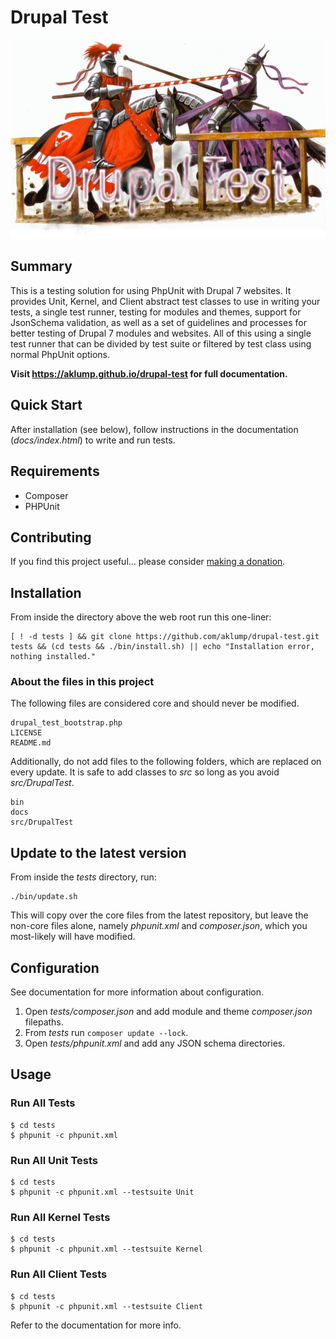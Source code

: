 # Drupal Test

![drupal-test](docs/images/screenshot.jpg)

## Summary

This is a testing solution for using PhpUnit with Drupal 7 websites.  It provides Unit, Kernel, and Client abstract test classes to use in writing your tests, a single test runner, testing for modules and themes, support for JsonSchema validation, as well as a set of guidelines and processes for better testing of Drupal 7 modules and websites.  All of this using a single test runner that can be divided by test suite or filtered by test class using normal PhpUnit options.

**Visit <https://aklump.github.io/drupal-test> for full documentation.**

## Quick Start

After installation (see below), follow instructions in the documentation (_docs/index.html_) to write and run tests.

## Requirements

* Composer
* PHPUnit

## Contributing

If you find this project useful... please consider [making a donation](https://www.paypal.com/cgi-bin/webscr?cmd=_s-xclick&hosted_button_id=4E5KZHDQCEUV8&item_name=Gratitude%20for%20aklump%2Fdrupal-test).

## Installation

From inside the directory above the web root run this one-liner:

    [ ! -d tests ] && git clone https://github.com/aklump/drupal-test.git tests && (cd tests && ./bin/install.sh) || echo "Installation error, nothing installed."
   
   
### About the files in this project

The following files are considered core and should never be modified.

    drupal_test_bootstrap.php
    LICENSE
    README.md

Additionally, do not add files to the following folders, which are replaced on every update.  It is safe to add classes to _src_ so long as you avoid _src/DrupalTest_.
           
    bin
    docs
    src/DrupalTest

## Update to the latest version

From inside the _tests_ directory, run:

    ./bin/update.sh
    
This will copy over the core files from the latest repository, but leave the non-core files alone, namely _phpunit.xml_ and _composer.json_, which you most-likely will have modified.

## Configuration

See documentation for more information about configuration.

1. Open _tests/composer.json_ and add module and theme _composer.json_ filepaths.
1. From _tests_ run `composer update --lock`.
1. Open _tests/phpunit.xml_ and add any JSON schema directories.

## Usage

### Run All Tests

    $ cd tests
    $ phpunit -c phpunit.xml

### Run All Unit Tests

    $ cd tests
    $ phpunit -c phpunit.xml --testsuite Unit
    

### Run All Kernel Tests

    $ cd tests
    $ phpunit -c phpunit.xml --testsuite Kernel
    

### Run All Client Tests

    $ cd tests
    $ phpunit -c phpunit.xml --testsuite Client
    
Refer to the documentation for more info.
